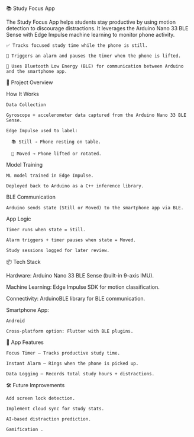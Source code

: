 📚 Study Focus App

The Study Focus App helps students stay productive by using motion detection to discourage distractions.
It leverages the Arduino Nano 33 BLE Sense with Edge Impulse machine learning to monitor phone activity.

    ✅ Tracks focused study time while the phone is still.
    
    🚨 Triggers an alarm and pauses the timer when the phone is lifted.
    
    🔗 Uses Bluetooth Low Energy (BLE) for communication between Arduino and the smartphone app.
  
  
  

🔨 Project Overview

  How It Works

    Data Collection
    
    Gyroscope + accelerometer data captured from the Arduino Nano 33 BLE Sense.
    
    Edge Impulse used to label:
  
      📚 Still → Phone resting on table.
      
      📱 Moved → Phone lifted or rotated.

  Model Training
  
    ML model trained in Edge Impulse.
  
    Deployed back to Arduino as a C++ inference library.
    
  BLE Communication

    Arduino sends state (Still or Moved) to the smartphone app via BLE.
  
  App Logic
  
    Timer runs when state = Still.
    
    Alarm triggers + timer pauses when state = Moved.
    
    Study sessions logged for later review.
  


📦 Tech Stack

  Hardware: Arduino Nano 33 BLE Sense (built-in 9-axis IMU).
  
  Machine Learning: Edge Impulse SDK for motion classification.
  
  Connectivity: ArduinoBLE library for BLE communication.
  
  Smartphone App:
  
    Android 
    
    Cross-platform option: Flutter with BLE plugins.


📱 App Features

    Focus Timer – Tracks productive study time.
    
    Instant Alarm – Rings when the phone is picked up.
    
    Data Logging – Records total study hours + distractions.
  

🛠 Future Improvements

    Add screen lock detection.
    
    Implement cloud sync for study stats.
    
    AI-based distraction prediction.
    
    Gamification .  
